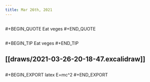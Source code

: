 ```yaml
---
title: Mar 26th, 2021
---
```


##
#+BEGIN_QUOTE
Eat veges
#+END_QUOTE
##
##
#+BEGIN_TIP
Eat veges
#+END_TIP
## [[draws/2021-03-26-20-18-47.excalidraw]]
##
#+BEGIN_EXPORT latex
E=mc^2
#+END_EXPORT
##
